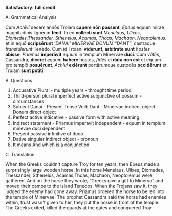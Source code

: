 **Satisfactory:  full credit**

A. Grammatical Analysis

Cum *Achīvī* decem annōs Troiam **capere nōn possent**, *Epeus* equum mirae
magnitūdinis ligneum **fēcit**. In eō **collēctī sunt** *Menelaus, Ulixēs, Diomedes,Thessander, Sthenelus, Acamas, Thoas, Machaon, Neoptolemus*. et in equō
**scripsērunt** *’DANAI’ MINERVAE DONUM “DANT”*, castraque *transtulērunt* Tenedo.
Cum id Troianī **vidērunt**, **arbitrate** **sunt** *hostēs* **abisse**; *Priamus* **imperāvit**
*equum* in templum Minervae **ducī**. Cum *vātēs*, Cassandra, **diceret** *equum* **habere**
hostes, *fidēs* eī **data non est** et equum pro templō **posuērunt**. *Achīvī*
**exiērunt** portārumque custodēs **occidērunt** et Troiam **sunt potitī**.

B. Questions

1. Accusative Plural - multiple years - throught time period
2. Third-person plural imperfect active subjunctive of possum - circumstances
3. Subject Danai - Present Tense Verb Dant - Minervae indirect object - Donum direct object
4. Perfect active indicative - passive form with active meaning
5. Indirect statement - Priamus imperavit independent - equum in templum minevae duci dependent
6. Present passive infinitive of duco
7. Dative singular Indirect object - pronoun
8. It means And which is a conjunction

C. Translation

When the Greeks couldn't capture Troy for ten years, then Epeus made a surprisingly large wooden horse. In this horse Menelaus, Ulixes, Diomedes, Thessander, Sthenelus, Acamas,Thoas, Machaon, Neoptolemus were gathered. And on the horse they wrote, “Greeks give a gift to Minerva” and moved their camps to the island Tenedos. When the Trojans saw it, they judged the enemy had gone away. Priamus ordered the horse to be led into the temple of Minervae. The prophet Cassandra said the horse had enemies within, trust wasn't given to her, they put the horse in front of the temple. The Greeks exited, killed the guards at the gates and conquered Troy.
